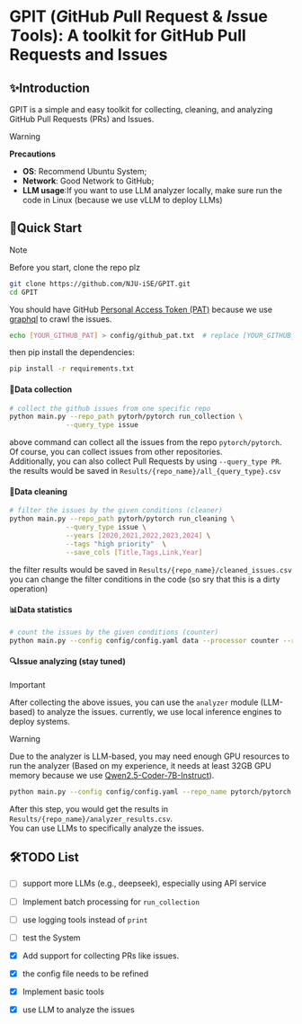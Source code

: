 # GPIT (*G*itHub *P*ull Request & *I*ssue *T*ools): A toolkit for GitHub Pull Requests and Issues

## ✨️Introduction
GPIT is a simple and easy toolkit for collecting, cleaning, and analyzing GitHub Pull Requests (PRs) and Issues.

> [!WARNING]
> **Precautions**
> - **OS**: Recommend Ubuntu System;
> - **Network**: Good Network to GitHub; 
> - **LLM usage**:If you want to use LLM analyzer locally, make sure run the code in Linux (because we use vLLM to deploy LLMs)


## 🌠Quick Start

> [!Note] 
> Before you start, clone the repo plz
> ```bash
> git clone https://github.com/NJU-iSE/GPIT.git
> cd GPIT
> ```
> 
> You should have GitHub [Personal Access Token (PAT)](https://docs.github.com/en/authentication/keeping-your-account-and-data-secure/managing-your-personal-access-tokens) because we use [graphql](https://docs.github.com/en/graphql) to crawl the issues.
> ```bash
>echo [YOUR_GITHUB_PAT] > config/github_pat.txt  # replace [YOUR_GITHUB_PAT] with your GitHub PAT
>```
>
> then pip install the dependencies:
> ```bash
> pip install -r requirements.txt
>```


#### 📩Data collection
```bash
# collect the github issues from one specific repo
python main.py --repo_path pytorh/pytorch run_collection \
              --query_type issue
```
above command can collect all the issues from the repo `pytorch/pytorch`.  
Of course, you can collect issues from other repositories.  
Additionally, you can also collect Pull Requests by using `--query_type PR`.  
the results would be saved in `Results/{repo_name}/all_{query_type}.csv`  

#### 🧹Data cleaning
```bash
# filter the issues by the given conditions (cleaner)
python main.py --repo_path pytorh/pytorch run_cleaning \
              --query_type issue \
              --years [2020,2021,2022,2023,2024] \
              --tags "high priority"  \
              --save_cols [Title,Tags,Link,Year]
```
the filter results would be saved in `Results/{repo_name}/cleaned_issues.csv`  
you can change the filter conditions in the code (so sry that this is a dirty operation)

#### 📊Data statistics
```bash
# count the issues by the given conditions (counter)
python main.py --config config/config.yaml data --processor counter --repo_name pytorch/pytorch
```

#### 🔍️Issue analyzing (stay tuned)
> [!IMPORTANT]
> 
> After collecting the above issues, you can use the `analyzer` module (LLM-based) to analyze the issues. currently, we use local inference engines to deploy systems.

> [!WARNING]
> 
> Due to the analyzer is LLM-based, you may need enough GPU resources to run the analyzer
> (Based on my experience, it needs at least 32GB GPU memory because we use [Qwen2.5-Coder-7B-Instruct](https://huggingface.co/Qwen/Qwen2.5-Coder-7B-Instruct)).

```bash
python main.py --config config/config.yaml --repo_name pytorch/pytorch analyze
```

After this step, you would get the results in `Results/{repo_name}/analyzer_results.csv`.  
You can use LLMs to specifically analyze the issues.

## 🛠️TODO List
- [ ] support more LLMs (e.g., deepseek), especially using API service
- [ ] Implement batch processing for `run_collection`
- [ ] use logging tools instead of `print`
- [ ] test the System
- [x] Add support for collecting PRs like issues. 
- [x] the config file needs to be refined
- [x] Implement basic tools
- [x] use LLM to analyze the issues


